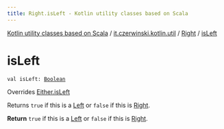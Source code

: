 ```yaml
---
title: Right.isLeft - Kotlin utility classes based on Scala
---
```


[Kotlin utility classes based on Scala](../../index.html) / [it.czerwinski.kotlin.util](../index.html) / [Right](index.html) / [isLeft](./is-left.html)

# isLeft

`val isLeft: `[`Boolean`](https://kotlinlang.org/api/latest/jvm/stdlib/kotlin/-boolean/index.html)

Overrides [Either.isLeft](../-either/is-left.html)

Returns `true` if this is a [Left](../-left/index.html) or `false` if this is [Right](index.html).

**Return**
`true` if this is a [Left](../-left/index.html) or `false` if this is [Right](index.html).

